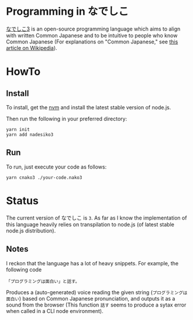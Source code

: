 # Programming in なでしこ
[なでしこ3](https://github.com/kujirahand/nadesiko3) is an open-source programming language which aims to align with 
written Common Japanese and to be intuitive to people who know Common Japanese (For explanations on "Common Japanese," see 
[this article on Wikipedia](https://en.wikipedia.org/wiki/Japanese_language#Geographic_distribution)).

# HowTo
## Install
To install, get the [nvm](https://github.com/nvm-sh/nvm) and install the latest stable version of node.js.

Then run the following in your preferred directory:
```
yarn init
yarn add nadesiko3
```

## Run
To run, just execute your code as follows:

```
yarn cnako3 ./your-code.nako3
```

# Status
The current version of なでしこ is `3`.
As far as I know the implementation of this language heavily relies on transpilation to node.js (of latest stable node.js distribution).

## Notes
I reckon that the language has a lot of heavy snippets.
For example, the following code

`「プログラミングは面白い」と話す。`

Produces a (auto-generated) voice reading the given string (`プログラミングは面白い`) based on Common Japanese pronunciation,
and outputs it as a sound from the browser (This function `話す` seems to produce a sytax error when called in a CLI node environment).
